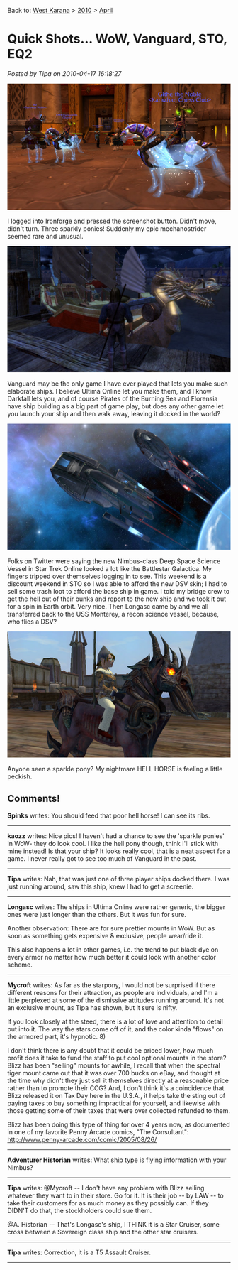Back to: [West Karana](/posts/westkarana.md) > [2010](/posts/2010/westkarana.md) > [April](./westkarana.md)
# Quick Shots... WoW, Vanguard, STO, EQ2

*Posted by Tipa on 2010-04-17 16:18:27*

[![](../../../uploads/2010/04/WoW-2010-04-16-19-02-11-50.jpg "WoW 2010-04-16 19-02-11-50")](../../../uploads/2010/04/WoW-2010-04-16-19-02-11-50.jpg)

I logged into Ironforge and pressed the screenshot button. Didn't move, didn't turn. Three sparkly ponies! Suddenly my epic mechanostrider seemed rare and unusual.

[![](../../../uploads/2010/04/vgclient-2010-04-17-14-45-56-91.jpg "vgclient 2010-04-17 14-45-56-91")](../../../uploads/2010/04/vgclient-2010-04-17-14-45-56-91.jpg)

Vanguard may be the only game I have ever played that lets you make such elaborate ships. I believe Ultima Online let you make them, and I know Darkfall lets you, and of course Pirates of the Burning Sea and Florensia have ship building as a big part of game play, but does any other game let you launch your ship and then walk away, leaving it docked in the world?

[![](../../../uploads/2010/04/GameClient-2010-04-16-20-17-54-47.jpg "GameClient 2010-04-16 20-17-54-47")](../../../uploads/2010/04/GameClient-2010-04-16-20-17-54-47.jpg)

Folks on Twitter were saying the new Nimbus-class Deep Space Science Vessel in Star Trek Online looked a lot like the Battlestar Galactica. My fingers tripped over themselves logging in to see. This weekend is a discount weekend in STO so I was able to afford the new DSV skin; I had to sell some trash loot to afford the base ship in game. I told my bridge crew to get the hell out of their bunks and report to the new ship and we took it out for a spin in Earth orbit. Very nice. Then Longasc came by and we all transferred back to the USS Monterey, a recon science vessel, because, who flies a DSV?

[![](../../../uploads/2010/04/EverQuest2-2010-04-17-17-01-01-38.jpg "EverQuest2 2010-04-17 17-01-01-38")](../../../uploads/2010/04/EverQuest2-2010-04-17-17-01-01-38.jpg)

Anyone seen a sparkle pony? My nightmare HELL HORSE is feeling a little peckish.

## Comments!

**Spinks** writes: You should feed that poor hell horse! I can see its ribs.

---

**kaozz** writes: Nice pics! I haven't had a chance to see the 'sparkle ponies' in WoW- they do look cool. I like the hell pony though, think I'll stick with mine instead! Is that your ship? It looks really cool, that is a neat aspect for a game. I never really got to see too much of Vanguard in the past.

---

**Tipa** writes: Nah, that was just one of three player ships docked there. I was just running around, saw this ship, knew I had to get a screenie.

---

**Longasc** writes: The ships in Ultima Online were rather generic, the bigger ones were just longer than the others. But it was fun for sure.

Another observation: There are for sure prettier mounts in WoW. But as soon as something gets expensive & exclusive, people wear/ride it.

This also happens a lot in other games, i.e. the trend to put black dye on every armor no matter how much better it could look with another color scheme.

---

**Mycroft** writes: As far as the starpony, I would not be surprised if there different reasons for their attraction, as people are individuals, and I'm a little perplexed at some of the dismissive attitudes running around. It's not an exclusive mount, as Tipa has shown, but it sure is nifty.

If you look closely at the steed, there is a lot of love and attention to detail put into it. The way the stars come off of it, and the color kinda "flows" on the armored part, it's hypnotic. 8)

I don't think there is any doubt that it could be priced lower, how much profit does it take to fund the staff to put cool optional mounts in the store? Blizz has been "selling" mounts for awhile, I recall that when the spectral tiger mount came out that it was over 700 bucks on eBay, and thought at the time why didn't they just sell it themselves directly at a reasonable price rather than to promote their CCG? And, I don't think it's a coincidence that Blizz released it on Tax Day here in the U.S.A., it helps take the sting out of paying taxes to buy something impractical for yourself, and likewise with those getting some of their taxes that were over collected refunded to them.

Blizz has been doing this type of thing for over 4 years now, as documented in one of my favorite Penny Arcade comics, "The Consultant": http://www.penny-arcade.com/comic/2005/08/26/

---

**Adventurer Historian** writes: What ship type is flying information with your Nimbus?

---

**Tipa** writes: @Mycroft -- I don't have any problem with Blizz selling whatever they want to in their store. Go for it. It is their job -- by LAW -- to take their customers for as much money as they possibly can. If they DIDN'T do that, the stockholders could sue them.

@A. Historian -- That's Longasc's ship, I THINK it is a Star Cruiser, some cross between a Sovereign class ship and the other star cruisers.

---

**Tipa** writes: Correction, it is a T5 Assault Cruiser.

---

